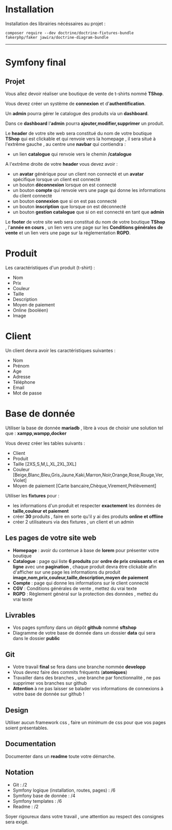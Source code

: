 # Installation

Installation des librairies nécéssaires au projet :

`composer require --dev doctrine/doctrine-fixtures-bundle fakerphp/faker jawira/doctrine-diagram-bundle`



---

# Symfony final

## Projet

Vous allez devoir réaliser une boutique de vente de t-shirts nommé **TShop**.

Vous devez créer un système de **connexion** et d'**authentification**.

Un **admin** pourra gérer le catalogue des produits via un **dashboard**.

Dans ce **dashboard** l'**admin** pourra **ajouter,modifier,supprimer** un produit.

Le **header** de votre site web sera constitué du nom de votre boutique **TShop** qui est clickable et qui renvoie vers la homepage , il sera situé à l'extrême gauche , au centre une **navbar** qui contiendra :

- un lien **catalogue** qui renvoie vers le chemin **/catalogue**

A l'extrême droite de votre **header** vous devez avoir :

- un **avatar** générique pour un client non connecté et un **avatar** spécifique lorsque un client est connecté
- un bouton **déconnexion** lorsque on est connecté
- un bouton **compte** qui renvoie vers une page qui donne les informations du client connecté
- un bouton **connexion** que si on est pas connecté
- un bouton **inscription** que lorsque on est déconnecté
- un bouton **gestion catalogue** que si on est connecté en tant que **admin**

Le **footer** de votre site web sera constitué du nom de votre boutique **TShop** , l'**année en cours** , un lien vers une page sur les **Conditions générales de vente** et un lien vers une page sur la réglementation **RGPD**.


# Produit 

Les caractéristiques d'un produit (t-shirt) :

- Nom
- Prix
- Couleur
- Taille 
- Description
- Moyen de paiement
- Online (booléen)
- Image

# Client

Un client devra avoir les caractéristiques suivantes :

- Nom
- Prénom
- Age
- Adresse
- Téléphone
- Email
- Mot de passe

# Base de donnée

Utiliser la base de donnée **mariadb** , libre à vous de choisir une solution tel que : **xampp,wampp,docker**

Vous devez créer les tables suivants :

- Client
- Produit
- Taille [2XS,S,M,L,XL,2XL,3XL]
- Couleur [Beige,Blanc,Bleu,Gris,Jaune,Kaki,Marron,Noir,Orange,Rose,Rouge,Ver,Violet]
- Moyen de paiement [Carte bancaire,Chèque,Virement,Prélèvement]

Utiliser les **fixtures** pour :

- les informations d'un produit et respecter **exactement** les données de **taille,couleur et paiement**
- créer **30** produits , faire en sorte qu'il y ai des produits **online et offline**
- créer 2 utilisateurs via des fixtures , un client et un admin

## Les pages de votre site web

- **Homepage** : avoir du contenue à base de **lorem** pour présenter votre boutique
- **Catalogue** : page qui liste **6 produits** par **ordre de prix croissants** et **en ligne** avec une **pagination** , chaque produit devra être clickable afin d'afficher sur une page les informations du produit **image,nom,prix,couleur,taille,description,moyen de paiement**
- **Compte** : page qui donne les informations sur le client connecté
- **CGV** : Conditions générales de vente , mettez du vrai texte
- **RGPD** : Règlement général sur la protection des données , mettez du vrai texte

## Livrables

- Vos pages symfony dans un dépôt **github** nommé **sftshop**
- Diagramme de votre base de donnée dans un dossier **data** qui sera dans le dossier **public**

## Git

- Votre travail **final** se fera dans une branche nommée **developp**
- Vous devrez faire des commits fréquents (**atomiques**) 
- Travailler dans des branches , une branche par fonctionnalité , ne pas supprimer vos branches sur github
- **Attention** à ne pas laisser se balader vos informations de connexions à votre base de donnée sur github !

## Design

Utiliser aucun framework css , faire un minimum de css pour que vos pages soient présentables.

## Documentation

Documenter dans un **readme** toute votre démarche.

## Notation

- Git : /2
- Symfony logique (installation, routes, pages) : /6
- Symfony base de donnée : /4
- Symfony templates : /6
- Readme : /2

Soyer rigoureux dans votre travail , une attention au respect des consignes sera exigé.
